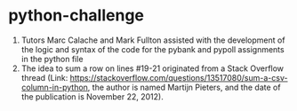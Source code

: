# python-challenge

1. Tutors Marc Calache and Mark Fullton assisted with the development of the logic and syntax of the code for the pybank and pypoll assignments in the python file
2. The idea to sum a row on lines #19-21 originated from a Stack Overflow thread (Link: https://stackoverflow.com/questions/13517080/sum-a-csv-column-in-python, the author is named Martijn Pieters, and the date of the publication is November 22, 2012).
